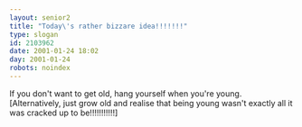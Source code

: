 ```yaml
---
layout: senior2
title: "Today\'s rather bizzare idea!!!!!!!"
type: slogan
id: 2103962
date: 2001-01-24 18:02
day: 2001-01-24
robots: noindex
---
```

If you don't want to get old, hang yourself when you're young. [Alternatively, just grow old and realise that being young wasn't exactly all it was cracked up to be!!!!!!!!!!!]
